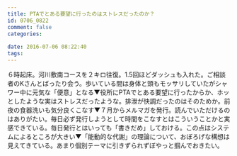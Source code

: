 ```yaml
---
title: PTAでとある要望に行ったのはストレスだったのか？
id: 0706_0822
comment: false
categories:
   
date: 2016-07-06 08:22:40
tags:
---
```


６時起床。河川敷南コースを２キロ往復。1.5回ほどダッシュも入れた。ご相談者のKさんとばったり会う。歩いている間は身体と頭もモッサリしていたがシャワー中に元気な「便意」となる▼役所にPTAでとある要望に行ったからか、ホッとしたような実はストレスだったような。排泄が快調だったのはそのためか。前夜の食器洗いも気分良くこなす▼７月からメルマガを発行。読んでいただけるのはありがたい。毎日必ず発行しようとして時間をこなすとはこういうことかと実感できている。毎日発行とはいっても「書きだめ」しておける。この点はシステムによるところが大きい▼「能動的な代謝」の理論について、おぼろげな構想は見えてきている。あまり個別テーマに引きずられずぼやっと掴んでおきたい。